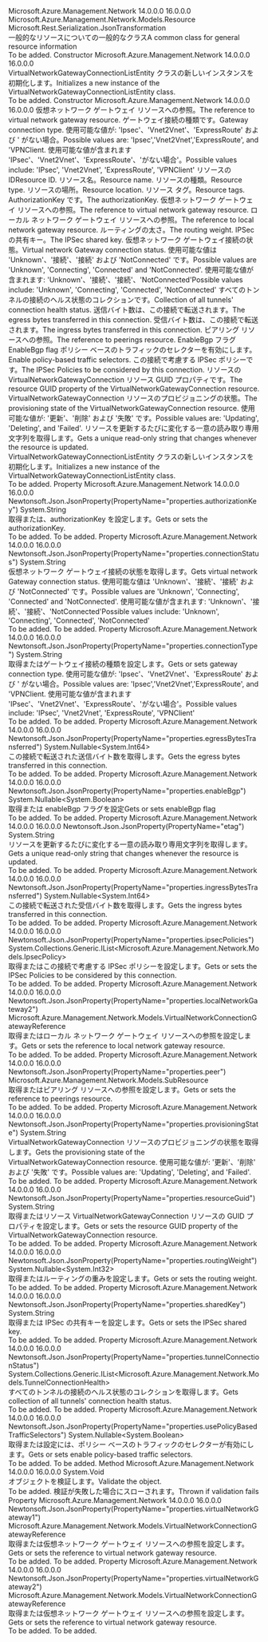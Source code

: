 <Type Name="VirtualNetworkGatewayConnectionListEntity" FullName="Microsoft.Azure.Management.Network.Models.VirtualNetworkGatewayConnectionListEntity">
  <TypeSignature Language="C#" Value="public class VirtualNetworkGatewayConnectionListEntity : Microsoft.Azure.Management.Network.Models.Resource" />
  <TypeSignature Language="ILAsm" Value=".class public auto ansi beforefieldinit VirtualNetworkGatewayConnectionListEntity extends Microsoft.Azure.Management.Network.Models.Resource" />
  <TypeSignature Language="DocId" Value="T:Microsoft.Azure.Management.Network.Models.VirtualNetworkGatewayConnectionListEntity" />
  <TypeSignature Language="VB.NET" Value="Public Class VirtualNetworkGatewayConnectionListEntity&#xA;Inherits Resource" />
  <TypeSignature Language="F#" Value="type VirtualNetworkGatewayConnectionListEntity = class&#xA;    inherit Resource" />
  <AssemblyInfo>
    <AssemblyName>Microsoft.Azure.Management.Network</AssemblyName>
    <AssemblyVersion>14.0.0.0</AssemblyVersion>
    <AssemblyVersion>16.0.0.0</AssemblyVersion>
  </AssemblyInfo>
  <Base>
    <BaseTypeName>Microsoft.Azure.Management.Network.Models.Resource</BaseTypeName>
  </Base>
  <Interfaces />
  <Attributes>
    <Attribute>
      <AttributeName>Microsoft.Rest.Serialization.JsonTransformation</AttributeName>
    </Attribute>
  </Attributes>
  <Docs>
    <summary>
            <span data-ttu-id="6b7ea-101">一般的なリソースについての一般的なクラス</span><span class="sxs-lookup"><span data-stu-id="6b7ea-101">A common class for general resource information</span></span>
            </summary>
    <remarks>To be added.</remarks>
  </Docs>
  <Members>
    <Member MemberName=".ctor">
      <MemberSignature Language="C#" Value="public VirtualNetworkGatewayConnectionListEntity ();" />
      <MemberSignature Language="ILAsm" Value=".method public hidebysig specialname rtspecialname instance void .ctor() cil managed" />
      <MemberSignature Language="DocId" Value="M:Microsoft.Azure.Management.Network.Models.VirtualNetworkGatewayConnectionListEntity.#ctor" />
      <MemberSignature Language="VB.NET" Value="Public Sub New ()" />
      <MemberType>Constructor</MemberType>
      <AssemblyInfo>
        <AssemblyName>Microsoft.Azure.Management.Network</AssemblyName>
        <AssemblyVersion>14.0.0.0</AssemblyVersion>
        <AssemblyVersion>16.0.0.0</AssemblyVersion>
      </AssemblyInfo>
      <Parameters />
      <Docs>
        <summary>
            <span data-ttu-id="6b7ea-102">VirtualNetworkGatewayConnectionListEntity クラスの新しいインスタンスを初期化します。</span><span class="sxs-lookup"><span data-stu-id="6b7ea-102">Initializes a new instance of the VirtualNetworkGatewayConnectionListEntity class.</span></span>
            </summary>
        <remarks>To be added.</remarks>
      </Docs>
    </Member>
    <Member MemberName=".ctor">
      <MemberSignature Language="C#" Value="public VirtualNetworkGatewayConnectionListEntity (Microsoft.Azure.Management.Network.Models.VirtualNetworkConnectionGatewayReference virtualNetworkGateway1, string connectionType, string id = null, string name = null, string type = null, string location = null, System.Collections.Generic.IDictionary&lt;string,string&gt; tags = null, string authorizationKey = null, Microsoft.Azure.Management.Network.Models.VirtualNetworkConnectionGatewayReference virtualNetworkGateway2 = null, Microsoft.Azure.Management.Network.Models.VirtualNetworkConnectionGatewayReference localNetworkGateway2 = null, Nullable&lt;int&gt; routingWeight = null, string sharedKey = null, string connectionStatus = null, System.Collections.Generic.IList&lt;Microsoft.Azure.Management.Network.Models.TunnelConnectionHealth&gt; tunnelConnectionStatus = null, Nullable&lt;long&gt; egressBytesTransferred = null, Nullable&lt;long&gt; ingressBytesTransferred = null, Microsoft.Azure.Management.Network.Models.SubResource peer = null, Nullable&lt;bool&gt; enableBgp = null, Nullable&lt;bool&gt; usePolicyBasedTrafficSelectors = null, System.Collections.Generic.IList&lt;Microsoft.Azure.Management.Network.Models.IpsecPolicy&gt; ipsecPolicies = null, string resourceGuid = null, string provisioningState = null, string etag = null);" />
      <MemberSignature Language="ILAsm" Value=".method public hidebysig specialname rtspecialname instance void .ctor(class Microsoft.Azure.Management.Network.Models.VirtualNetworkConnectionGatewayReference virtualNetworkGateway1, string connectionType, string id, string name, string type, string location, class System.Collections.Generic.IDictionary`2&lt;string, string&gt; tags, string authorizationKey, class Microsoft.Azure.Management.Network.Models.VirtualNetworkConnectionGatewayReference virtualNetworkGateway2, class Microsoft.Azure.Management.Network.Models.VirtualNetworkConnectionGatewayReference localNetworkGateway2, valuetype System.Nullable`1&lt;int32&gt; routingWeight, string sharedKey, string connectionStatus, class System.Collections.Generic.IList`1&lt;class Microsoft.Azure.Management.Network.Models.TunnelConnectionHealth&gt; tunnelConnectionStatus, valuetype System.Nullable`1&lt;int64&gt; egressBytesTransferred, valuetype System.Nullable`1&lt;int64&gt; ingressBytesTransferred, class Microsoft.Azure.Management.Network.Models.SubResource peer, valuetype System.Nullable`1&lt;bool&gt; enableBgp, valuetype System.Nullable`1&lt;bool&gt; usePolicyBasedTrafficSelectors, class System.Collections.Generic.IList`1&lt;class Microsoft.Azure.Management.Network.Models.IpsecPolicy&gt; ipsecPolicies, string resourceGuid, string provisioningState, string etag) cil managed" />
      <MemberSignature Language="DocId" Value="M:Microsoft.Azure.Management.Network.Models.VirtualNetworkGatewayConnectionListEntity.#ctor(Microsoft.Azure.Management.Network.Models.VirtualNetworkConnectionGatewayReference,System.String,System.String,System.String,System.String,System.String,System.Collections.Generic.IDictionary{System.String,System.String},System.String,Microsoft.Azure.Management.Network.Models.VirtualNetworkConnectionGatewayReference,Microsoft.Azure.Management.Network.Models.VirtualNetworkConnectionGatewayReference,System.Nullable{System.Int32},System.String,System.String,System.Collections.Generic.IList{Microsoft.Azure.Management.Network.Models.TunnelConnectionHealth},System.Nullable{System.Int64},System.Nullable{System.Int64},Microsoft.Azure.Management.Network.Models.SubResource,System.Nullable{System.Boolean},System.Nullable{System.Boolean},System.Collections.Generic.IList{Microsoft.Azure.Management.Network.Models.IpsecPolicy},System.String,System.String,System.String)" />
      <MemberSignature Language="VB.NET" Value="Public Sub New (virtualNetworkGateway1 As VirtualNetworkConnectionGatewayReference, connectionType As String, Optional id As String = null, Optional name As String = null, Optional type As String = null, Optional location As String = null, Optional tags As IDictionary(Of String, String) = null, Optional authorizationKey As String = null, Optional virtualNetworkGateway2 As VirtualNetworkConnectionGatewayReference = null, Optional localNetworkGateway2 As VirtualNetworkConnectionGatewayReference = null, Optional routingWeight As Nullable(Of Integer) = null, Optional sharedKey As String = null, Optional connectionStatus As String = null, Optional tunnelConnectionStatus As IList(Of TunnelConnectionHealth) = null, Optional egressBytesTransferred As Nullable(Of Long) = null, Optional ingressBytesTransferred As Nullable(Of Long) = null, Optional peer As SubResource = null, Optional enableBgp As Nullable(Of Boolean) = null, Optional usePolicyBasedTrafficSelectors As Nullable(Of Boolean) = null, Optional ipsecPolicies As IList(Of IpsecPolicy) = null, Optional resourceGuid As String = null, Optional provisioningState As String = null, Optional etag As String = null)" />
      <MemberSignature Language="F#" Value="new Microsoft.Azure.Management.Network.Models.VirtualNetworkGatewayConnectionListEntity : Microsoft.Azure.Management.Network.Models.VirtualNetworkConnectionGatewayReference * string * string * string * string * string * System.Collections.Generic.IDictionary&lt;string, string&gt; * string * Microsoft.Azure.Management.Network.Models.VirtualNetworkConnectionGatewayReference * Microsoft.Azure.Management.Network.Models.VirtualNetworkConnectionGatewayReference * Nullable&lt;int&gt; * string * string * System.Collections.Generic.IList&lt;Microsoft.Azure.Management.Network.Models.TunnelConnectionHealth&gt; * Nullable&lt;int64&gt; * Nullable&lt;int64&gt; * Microsoft.Azure.Management.Network.Models.SubResource * Nullable&lt;bool&gt; * Nullable&lt;bool&gt; * System.Collections.Generic.IList&lt;Microsoft.Azure.Management.Network.Models.IpsecPolicy&gt; * string * string * string -&gt; Microsoft.Azure.Management.Network.Models.VirtualNetworkGatewayConnectionListEntity" Usage="new Microsoft.Azure.Management.Network.Models.VirtualNetworkGatewayConnectionListEntity (virtualNetworkGateway1, connectionType, id, name, type, location, tags, authorizationKey, virtualNetworkGateway2, localNetworkGateway2, routingWeight, sharedKey, connectionStatus, tunnelConnectionStatus, egressBytesTransferred, ingressBytesTransferred, peer, enableBgp, usePolicyBasedTrafficSelectors, ipsecPolicies, resourceGuid, provisioningState, etag)" />
      <MemberType>Constructor</MemberType>
      <AssemblyInfo>
        <AssemblyName>Microsoft.Azure.Management.Network</AssemblyName>
        <AssemblyVersion>14.0.0.0</AssemblyVersion>
        <AssemblyVersion>16.0.0.0</AssemblyVersion>
      </AssemblyInfo>
      <Parameters>
        <Parameter Name="virtualNetworkGateway1" Type="Microsoft.Azure.Management.Network.Models.VirtualNetworkConnectionGatewayReference" />
        <Parameter Name="connectionType" Type="System.String" />
        <Parameter Name="id" Type="System.String" />
        <Parameter Name="name" Type="System.String" />
        <Parameter Name="type" Type="System.String" />
        <Parameter Name="location" Type="System.String" />
        <Parameter Name="tags" Type="System.Collections.Generic.IDictionary&lt;System.String,System.String&gt;" />
        <Parameter Name="authorizationKey" Type="System.String" />
        <Parameter Name="virtualNetworkGateway2" Type="Microsoft.Azure.Management.Network.Models.VirtualNetworkConnectionGatewayReference" />
        <Parameter Name="localNetworkGateway2" Type="Microsoft.Azure.Management.Network.Models.VirtualNetworkConnectionGatewayReference" />
        <Parameter Name="routingWeight" Type="System.Nullable&lt;System.Int32&gt;" />
        <Parameter Name="sharedKey" Type="System.String" />
        <Parameter Name="connectionStatus" Type="System.String" />
        <Parameter Name="tunnelConnectionStatus" Type="System.Collections.Generic.IList&lt;Microsoft.Azure.Management.Network.Models.TunnelConnectionHealth&gt;" />
        <Parameter Name="egressBytesTransferred" Type="System.Nullable&lt;System.Int64&gt;" />
        <Parameter Name="ingressBytesTransferred" Type="System.Nullable&lt;System.Int64&gt;" />
        <Parameter Name="peer" Type="Microsoft.Azure.Management.Network.Models.SubResource" />
        <Parameter Name="enableBgp" Type="System.Nullable&lt;System.Boolean&gt;" />
        <Parameter Name="usePolicyBasedTrafficSelectors" Type="System.Nullable&lt;System.Boolean&gt;" />
        <Parameter Name="ipsecPolicies" Type="System.Collections.Generic.IList&lt;Microsoft.Azure.Management.Network.Models.IpsecPolicy&gt;" />
        <Parameter Name="resourceGuid" Type="System.String" />
        <Parameter Name="provisioningState" Type="System.String" />
        <Parameter Name="etag" Type="System.String" />
      </Parameters>
      <Docs>
        <param name="virtualNetworkGateway1"><span data-ttu-id="6b7ea-103">仮想ネットワーク ゲートウェイ リソースへの参照。</span><span class="sxs-lookup"><span data-stu-id="6b7ea-103">The reference to virtual network gateway resource.</span></span></param>
        <param name="connectionType"><span data-ttu-id="6b7ea-104">ゲートウェイ接続の種類です。</span><span class="sxs-lookup"><span data-stu-id="6b7ea-104">Gateway connection type.</span></span> <span data-ttu-id="6b7ea-105">使用可能な値が: 'Ipsec'、'Vnet2Vnet'、'ExpressRoute' および ' がない場合。</span><span class="sxs-lookup"><span data-stu-id="6b7ea-105">Possible values are: 'Ipsec','Vnet2Vnet','ExpressRoute', and 'VPNClient.</span></span>
            <span data-ttu-id="6b7ea-106">使用可能な値が含まれます 'IPsec'、'Vnet2Vnet'、'ExpressRoute'、'がない場合'。</span><span class="sxs-lookup"><span data-stu-id="6b7ea-106">Possible values include: 'IPsec', 'Vnet2Vnet', 'ExpressRoute', 'VPNClient'</span></span></param>
        <param name="id"><span data-ttu-id="6b7ea-107">リソースの ID</span><span class="sxs-lookup"><span data-stu-id="6b7ea-107">Resource ID.</span></span></param>
        <param name="name"><span data-ttu-id="6b7ea-108">リソース名。</span><span class="sxs-lookup"><span data-stu-id="6b7ea-108">Resource name.</span></span></param>
        <param name="type"><span data-ttu-id="6b7ea-109">リソースの種類。</span><span class="sxs-lookup"><span data-stu-id="6b7ea-109">Resource type.</span></span></param>
        <param name="location"><span data-ttu-id="6b7ea-110">リソースの場所。</span><span class="sxs-lookup"><span data-stu-id="6b7ea-110">Resource location.</span></span></param>
        <param name="tags"><span data-ttu-id="6b7ea-111">リソース タグ。</span><span class="sxs-lookup"><span data-stu-id="6b7ea-111">Resource tags.</span></span></param>
        <param name="authorizationKey"><span data-ttu-id="6b7ea-112">AuthorizationKey です。</span><span class="sxs-lookup"><span data-stu-id="6b7ea-112">The authorizationKey.</span></span></param>
        <param name="virtualNetworkGateway2"><span data-ttu-id="6b7ea-113">仮想ネットワーク ゲートウェイ リソースへの参照。</span><span class="sxs-lookup"><span data-stu-id="6b7ea-113">The reference to virtual network gateway resource.</span></span></param>
        <param name="localNetworkGateway2"><span data-ttu-id="6b7ea-114">ローカル ネットワーク ゲートウェイ リソースへの参照。</span><span class="sxs-lookup"><span data-stu-id="6b7ea-114">The reference to local network gateway resource.</span></span></param>
        <param name="routingWeight"><span data-ttu-id="6b7ea-115">ルーティングの太さ。</span><span class="sxs-lookup"><span data-stu-id="6b7ea-115">The routing weight.</span></span></param>
        <param name="sharedKey"><span data-ttu-id="6b7ea-116">IPSec の共有キー。</span><span class="sxs-lookup"><span data-stu-id="6b7ea-116">The IPSec shared key.</span></span></param>
        <param name="connectionStatus"><span data-ttu-id="6b7ea-117">仮想ネットワーク ゲートウェイ接続の状態。</span><span class="sxs-lookup"><span data-stu-id="6b7ea-117">Virtual network Gateway connection status.</span></span> <span data-ttu-id="6b7ea-118">使用可能な値は 'Unknown'、'接続'、'接続' および 'NotConnected' です。</span><span class="sxs-lookup"><span data-stu-id="6b7ea-118">Possible values are 'Unknown', 'Connecting', 'Connected' and 'NotConnected'.</span></span> <span data-ttu-id="6b7ea-119">使用可能な値が含まれます: 'Unknown'、'接続'、'接続'、'NotConnected'</span><span class="sxs-lookup"><span data-stu-id="6b7ea-119">Possible values include: 'Unknown', 'Connecting', 'Connected', 'NotConnected'</span></span></param>
        <param name="tunnelConnectionStatus"><span data-ttu-id="6b7ea-120">すべてのトンネルの接続のヘルス状態のコレクションです。</span><span class="sxs-lookup"><span data-stu-id="6b7ea-120">Collection of all tunnels' connection health status.</span></span></param>
        <param name="egressBytesTransferred"><span data-ttu-id="6b7ea-121">送信バイト数は、この接続で転送されます。</span><span class="sxs-lookup"><span data-stu-id="6b7ea-121">The egress bytes transferred in this connection.</span></span></param>
        <param name="ingressBytesTransferred"><span data-ttu-id="6b7ea-122">受信バイト数は、この接続で転送されます。</span><span class="sxs-lookup"><span data-stu-id="6b7ea-122">The ingress bytes transferred in this connection.</span></span></param>
        <param name="peer"><span data-ttu-id="6b7ea-123">ピアリング リソースへの参照。</span><span class="sxs-lookup"><span data-stu-id="6b7ea-123">The reference to peerings resource.</span></span></param>
        <param name="enableBgp"><span data-ttu-id="6b7ea-124">EnableBgp フラグ</span><span class="sxs-lookup"><span data-stu-id="6b7ea-124">EnableBgp flag</span></span></param>
        <param name="usePolicyBasedTrafficSelectors"><span data-ttu-id="6b7ea-125">ポリシー ベースのトラフィックのセレクターを有効にします。</span><span class="sxs-lookup"><span data-stu-id="6b7ea-125">Enable policy-based traffic selectors.</span></span></param>
        <param name="ipsecPolicies"><span data-ttu-id="6b7ea-126">この接続で考慮する IPSec ポリシーです。</span><span class="sxs-lookup"><span data-stu-id="6b7ea-126">The IPSec Policies to be considered by this connection.</span></span></param>
        <param name="resourceGuid"><span data-ttu-id="6b7ea-127">リソースの VirtualNetworkGatewayConnection リソース GUID プロパティです。</span><span class="sxs-lookup"><span data-stu-id="6b7ea-127">The resource GUID property of the VirtualNetworkGatewayConnection resource.</span></span></param>
        <param name="provisioningState"><span data-ttu-id="6b7ea-128">VirtualNetworkGatewayConnection リソースのプロビジョニングの状態。</span><span class="sxs-lookup"><span data-stu-id="6b7ea-128">The provisioning state of the VirtualNetworkGatewayConnection resource.</span></span> <span data-ttu-id="6b7ea-129">使用可能な値が: '更新'、'削除' および '失敗' です。</span><span class="sxs-lookup"><span data-stu-id="6b7ea-129">Possible values are: 'Updating', 'Deleting', and 'Failed'.</span></span></param>
        <param name="etag"><span data-ttu-id="6b7ea-130">リソースを更新するたびに変化する一意の読み取り専用文字列を取得します。</span><span class="sxs-lookup"><span data-stu-id="6b7ea-130">Gets a unique read-only string that changes whenever the resource is updated.</span></span></param>
        <summary>
            <span data-ttu-id="6b7ea-131">VirtualNetworkGatewayConnectionListEntity クラスの新しいインスタンスを初期化します。</span><span class="sxs-lookup"><span data-stu-id="6b7ea-131">Initializes a new instance of the VirtualNetworkGatewayConnectionListEntity class.</span></span>
            </summary>
        <remarks>To be added.</remarks>
      </Docs>
    </Member>
    <Member MemberName="AuthorizationKey">
      <MemberSignature Language="C#" Value="public string AuthorizationKey { get; set; }" />
      <MemberSignature Language="ILAsm" Value=".property instance string AuthorizationKey" />
      <MemberSignature Language="DocId" Value="P:Microsoft.Azure.Management.Network.Models.VirtualNetworkGatewayConnectionListEntity.AuthorizationKey" />
      <MemberSignature Language="VB.NET" Value="Public Property AuthorizationKey As String" />
      <MemberSignature Language="F#" Value="member this.AuthorizationKey : string with get, set" Usage="Microsoft.Azure.Management.Network.Models.VirtualNetworkGatewayConnectionListEntity.AuthorizationKey" />
      <MemberType>Property</MemberType>
      <AssemblyInfo>
        <AssemblyName>Microsoft.Azure.Management.Network</AssemblyName>
        <AssemblyVersion>14.0.0.0</AssemblyVersion>
        <AssemblyVersion>16.0.0.0</AssemblyVersion>
      </AssemblyInfo>
      <Attributes>
        <Attribute>
          <AttributeName>Newtonsoft.Json.JsonProperty(PropertyName="properties.authorizationKey")</AttributeName>
        </Attribute>
      </Attributes>
      <ReturnValue>
        <ReturnType>System.String</ReturnType>
      </ReturnValue>
      <Docs>
        <summary>
            <span data-ttu-id="6b7ea-132">取得または、authorizationKey を設定します。</span><span class="sxs-lookup"><span data-stu-id="6b7ea-132">Gets or sets the authorizationKey.</span></span>
            </summary>
        <value>To be added.</value>
        <remarks>To be added.</remarks>
      </Docs>
    </Member>
    <Member MemberName="ConnectionStatus">
      <MemberSignature Language="C#" Value="public string ConnectionStatus { get; }" />
      <MemberSignature Language="ILAsm" Value=".property instance string ConnectionStatus" />
      <MemberSignature Language="DocId" Value="P:Microsoft.Azure.Management.Network.Models.VirtualNetworkGatewayConnectionListEntity.ConnectionStatus" />
      <MemberSignature Language="VB.NET" Value="Public ReadOnly Property ConnectionStatus As String" />
      <MemberSignature Language="F#" Value="member this.ConnectionStatus : string" Usage="Microsoft.Azure.Management.Network.Models.VirtualNetworkGatewayConnectionListEntity.ConnectionStatus" />
      <MemberType>Property</MemberType>
      <AssemblyInfo>
        <AssemblyName>Microsoft.Azure.Management.Network</AssemblyName>
        <AssemblyVersion>14.0.0.0</AssemblyVersion>
        <AssemblyVersion>16.0.0.0</AssemblyVersion>
      </AssemblyInfo>
      <Attributes>
        <Attribute>
          <AttributeName>Newtonsoft.Json.JsonProperty(PropertyName="properties.connectionStatus")</AttributeName>
        </Attribute>
      </Attributes>
      <ReturnValue>
        <ReturnType>System.String</ReturnType>
      </ReturnValue>
      <Docs>
        <summary>
            <span data-ttu-id="6b7ea-133">仮想ネットワーク ゲートウェイ接続の状態を取得します。</span><span class="sxs-lookup"><span data-stu-id="6b7ea-133">Gets virtual network Gateway connection status.</span></span> <span data-ttu-id="6b7ea-134">使用可能な値は 'Unknown'、'接続'、'接続' および 'NotConnected' です。</span><span class="sxs-lookup"><span data-stu-id="6b7ea-134">Possible values are 'Unknown', 'Connecting', 'Connected' and 'NotConnected'.</span></span> <span data-ttu-id="6b7ea-135">使用可能な値が含まれます: 'Unknown'、'接続'、'接続'、'NotConnected'</span><span class="sxs-lookup"><span data-stu-id="6b7ea-135">Possible values include: 'Unknown', 'Connecting', 'Connected', 'NotConnected'</span></span>
            </summary>
        <value>To be added.</value>
        <remarks>To be added.</remarks>
      </Docs>
    </Member>
    <Member MemberName="ConnectionType">
      <MemberSignature Language="C#" Value="public string ConnectionType { get; set; }" />
      <MemberSignature Language="ILAsm" Value=".property instance string ConnectionType" />
      <MemberSignature Language="DocId" Value="P:Microsoft.Azure.Management.Network.Models.VirtualNetworkGatewayConnectionListEntity.ConnectionType" />
      <MemberSignature Language="VB.NET" Value="Public Property ConnectionType As String" />
      <MemberSignature Language="F#" Value="member this.ConnectionType : string with get, set" Usage="Microsoft.Azure.Management.Network.Models.VirtualNetworkGatewayConnectionListEntity.ConnectionType" />
      <MemberType>Property</MemberType>
      <AssemblyInfo>
        <AssemblyName>Microsoft.Azure.Management.Network</AssemblyName>
        <AssemblyVersion>14.0.0.0</AssemblyVersion>
        <AssemblyVersion>16.0.0.0</AssemblyVersion>
      </AssemblyInfo>
      <Attributes>
        <Attribute>
          <AttributeName>Newtonsoft.Json.JsonProperty(PropertyName="properties.connectionType")</AttributeName>
        </Attribute>
      </Attributes>
      <ReturnValue>
        <ReturnType>System.String</ReturnType>
      </ReturnValue>
      <Docs>
        <summary>
            <span data-ttu-id="6b7ea-136">取得またはゲートウェイ接続の種類を設定します。</span><span class="sxs-lookup"><span data-stu-id="6b7ea-136">Gets or sets gateway connection type.</span></span> <span data-ttu-id="6b7ea-137">使用可能な値が: 'Ipsec'、'Vnet2Vnet'、'ExpressRoute' および ' がない場合。</span><span class="sxs-lookup"><span data-stu-id="6b7ea-137">Possible values are: 'Ipsec','Vnet2Vnet','ExpressRoute', and 'VPNClient.</span></span> <span data-ttu-id="6b7ea-138">使用可能な値が含まれます 'IPsec'、'Vnet2Vnet'、'ExpressRoute'、'がない場合'。</span><span class="sxs-lookup"><span data-stu-id="6b7ea-138">Possible values include: 'IPsec', 'Vnet2Vnet', 'ExpressRoute', 'VPNClient'</span></span>
            </summary>
        <value>To be added.</value>
        <remarks>To be added.</remarks>
      </Docs>
    </Member>
    <Member MemberName="EgressBytesTransferred">
      <MemberSignature Language="C#" Value="public Nullable&lt;long&gt; EgressBytesTransferred { get; }" />
      <MemberSignature Language="ILAsm" Value=".property instance valuetype System.Nullable`1&lt;int64&gt; EgressBytesTransferred" />
      <MemberSignature Language="DocId" Value="P:Microsoft.Azure.Management.Network.Models.VirtualNetworkGatewayConnectionListEntity.EgressBytesTransferred" />
      <MemberSignature Language="VB.NET" Value="Public ReadOnly Property EgressBytesTransferred As Nullable(Of Long)" />
      <MemberSignature Language="F#" Value="member this.EgressBytesTransferred : Nullable&lt;int64&gt;" Usage="Microsoft.Azure.Management.Network.Models.VirtualNetworkGatewayConnectionListEntity.EgressBytesTransferred" />
      <MemberType>Property</MemberType>
      <AssemblyInfo>
        <AssemblyName>Microsoft.Azure.Management.Network</AssemblyName>
        <AssemblyVersion>14.0.0.0</AssemblyVersion>
        <AssemblyVersion>16.0.0.0</AssemblyVersion>
      </AssemblyInfo>
      <Attributes>
        <Attribute>
          <AttributeName>Newtonsoft.Json.JsonProperty(PropertyName="properties.egressBytesTransferred")</AttributeName>
        </Attribute>
      </Attributes>
      <ReturnValue>
        <ReturnType>System.Nullable&lt;System.Int64&gt;</ReturnType>
      </ReturnValue>
      <Docs>
        <summary>
            <span data-ttu-id="6b7ea-139">この接続で転送された送信バイト数を取得します。</span><span class="sxs-lookup"><span data-stu-id="6b7ea-139">Gets the egress bytes transferred in this connection.</span></span>
            </summary>
        <value>To be added.</value>
        <remarks>To be added.</remarks>
      </Docs>
    </Member>
    <Member MemberName="EnableBgp">
      <MemberSignature Language="C#" Value="public Nullable&lt;bool&gt; EnableBgp { get; set; }" />
      <MemberSignature Language="ILAsm" Value=".property instance valuetype System.Nullable`1&lt;bool&gt; EnableBgp" />
      <MemberSignature Language="DocId" Value="P:Microsoft.Azure.Management.Network.Models.VirtualNetworkGatewayConnectionListEntity.EnableBgp" />
      <MemberSignature Language="VB.NET" Value="Public Property EnableBgp As Nullable(Of Boolean)" />
      <MemberSignature Language="F#" Value="member this.EnableBgp : Nullable&lt;bool&gt; with get, set" Usage="Microsoft.Azure.Management.Network.Models.VirtualNetworkGatewayConnectionListEntity.EnableBgp" />
      <MemberType>Property</MemberType>
      <AssemblyInfo>
        <AssemblyName>Microsoft.Azure.Management.Network</AssemblyName>
        <AssemblyVersion>14.0.0.0</AssemblyVersion>
        <AssemblyVersion>16.0.0.0</AssemblyVersion>
      </AssemblyInfo>
      <Attributes>
        <Attribute>
          <AttributeName>Newtonsoft.Json.JsonProperty(PropertyName="properties.enableBgp")</AttributeName>
        </Attribute>
      </Attributes>
      <ReturnValue>
        <ReturnType>System.Nullable&lt;System.Boolean&gt;</ReturnType>
      </ReturnValue>
      <Docs>
        <summary>
            <span data-ttu-id="6b7ea-140">取得または enableBgp フラグを設定</span><span class="sxs-lookup"><span data-stu-id="6b7ea-140">Gets or sets enableBgp flag</span></span>
            </summary>
        <value>To be added.</value>
        <remarks>To be added.</remarks>
      </Docs>
    </Member>
    <Member MemberName="Etag">
      <MemberSignature Language="C#" Value="public string Etag { get; set; }" />
      <MemberSignature Language="ILAsm" Value=".property instance string Etag" />
      <MemberSignature Language="DocId" Value="P:Microsoft.Azure.Management.Network.Models.VirtualNetworkGatewayConnectionListEntity.Etag" />
      <MemberSignature Language="VB.NET" Value="Public Property Etag As String" />
      <MemberSignature Language="F#" Value="member this.Etag : string with get, set" Usage="Microsoft.Azure.Management.Network.Models.VirtualNetworkGatewayConnectionListEntity.Etag" />
      <MemberType>Property</MemberType>
      <AssemblyInfo>
        <AssemblyName>Microsoft.Azure.Management.Network</AssemblyName>
        <AssemblyVersion>14.0.0.0</AssemblyVersion>
        <AssemblyVersion>16.0.0.0</AssemblyVersion>
      </AssemblyInfo>
      <Attributes>
        <Attribute>
          <AttributeName>Newtonsoft.Json.JsonProperty(PropertyName="etag")</AttributeName>
        </Attribute>
      </Attributes>
      <ReturnValue>
        <ReturnType>System.String</ReturnType>
      </ReturnValue>
      <Docs>
        <summary>
            <span data-ttu-id="6b7ea-141">リソースを更新するたびに変化する一意の読み取り専用文字列を取得します。</span><span class="sxs-lookup"><span data-stu-id="6b7ea-141">Gets a unique read-only string that changes whenever the resource is updated.</span></span>
            </summary>
        <value>To be added.</value>
        <remarks>To be added.</remarks>
      </Docs>
    </Member>
    <Member MemberName="IngressBytesTransferred">
      <MemberSignature Language="C#" Value="public Nullable&lt;long&gt; IngressBytesTransferred { get; }" />
      <MemberSignature Language="ILAsm" Value=".property instance valuetype System.Nullable`1&lt;int64&gt; IngressBytesTransferred" />
      <MemberSignature Language="DocId" Value="P:Microsoft.Azure.Management.Network.Models.VirtualNetworkGatewayConnectionListEntity.IngressBytesTransferred" />
      <MemberSignature Language="VB.NET" Value="Public ReadOnly Property IngressBytesTransferred As Nullable(Of Long)" />
      <MemberSignature Language="F#" Value="member this.IngressBytesTransferred : Nullable&lt;int64&gt;" Usage="Microsoft.Azure.Management.Network.Models.VirtualNetworkGatewayConnectionListEntity.IngressBytesTransferred" />
      <MemberType>Property</MemberType>
      <AssemblyInfo>
        <AssemblyName>Microsoft.Azure.Management.Network</AssemblyName>
        <AssemblyVersion>14.0.0.0</AssemblyVersion>
        <AssemblyVersion>16.0.0.0</AssemblyVersion>
      </AssemblyInfo>
      <Attributes>
        <Attribute>
          <AttributeName>Newtonsoft.Json.JsonProperty(PropertyName="properties.ingressBytesTransferred")</AttributeName>
        </Attribute>
      </Attributes>
      <ReturnValue>
        <ReturnType>System.Nullable&lt;System.Int64&gt;</ReturnType>
      </ReturnValue>
      <Docs>
        <summary>
            <span data-ttu-id="6b7ea-142">この接続で転送された受信バイト数を取得します。</span><span class="sxs-lookup"><span data-stu-id="6b7ea-142">Gets the ingress bytes transferred in this connection.</span></span>
            </summary>
        <value>To be added.</value>
        <remarks>To be added.</remarks>
      </Docs>
    </Member>
    <Member MemberName="IpsecPolicies">
      <MemberSignature Language="C#" Value="public System.Collections.Generic.IList&lt;Microsoft.Azure.Management.Network.Models.IpsecPolicy&gt; IpsecPolicies { get; set; }" />
      <MemberSignature Language="ILAsm" Value=".property instance class System.Collections.Generic.IList`1&lt;class Microsoft.Azure.Management.Network.Models.IpsecPolicy&gt; IpsecPolicies" />
      <MemberSignature Language="DocId" Value="P:Microsoft.Azure.Management.Network.Models.VirtualNetworkGatewayConnectionListEntity.IpsecPolicies" />
      <MemberSignature Language="VB.NET" Value="Public Property IpsecPolicies As IList(Of IpsecPolicy)" />
      <MemberSignature Language="F#" Value="member this.IpsecPolicies : System.Collections.Generic.IList&lt;Microsoft.Azure.Management.Network.Models.IpsecPolicy&gt; with get, set" Usage="Microsoft.Azure.Management.Network.Models.VirtualNetworkGatewayConnectionListEntity.IpsecPolicies" />
      <MemberType>Property</MemberType>
      <AssemblyInfo>
        <AssemblyName>Microsoft.Azure.Management.Network</AssemblyName>
        <AssemblyVersion>14.0.0.0</AssemblyVersion>
        <AssemblyVersion>16.0.0.0</AssemblyVersion>
      </AssemblyInfo>
      <Attributes>
        <Attribute>
          <AttributeName>Newtonsoft.Json.JsonProperty(PropertyName="properties.ipsecPolicies")</AttributeName>
        </Attribute>
      </Attributes>
      <ReturnValue>
        <ReturnType>System.Collections.Generic.IList&lt;Microsoft.Azure.Management.Network.Models.IpsecPolicy&gt;</ReturnType>
      </ReturnValue>
      <Docs>
        <summary>
            <span data-ttu-id="6b7ea-143">取得またはこの接続で考慮する IPSec ポリシーを設定します。</span><span class="sxs-lookup"><span data-stu-id="6b7ea-143">Gets or sets the IPSec Policies to be considered by this connection.</span></span>
            </summary>
        <value>To be added.</value>
        <remarks>To be added.</remarks>
      </Docs>
    </Member>
    <Member MemberName="LocalNetworkGateway2">
      <MemberSignature Language="C#" Value="public Microsoft.Azure.Management.Network.Models.VirtualNetworkConnectionGatewayReference LocalNetworkGateway2 { get; set; }" />
      <MemberSignature Language="ILAsm" Value=".property instance class Microsoft.Azure.Management.Network.Models.VirtualNetworkConnectionGatewayReference LocalNetworkGateway2" />
      <MemberSignature Language="DocId" Value="P:Microsoft.Azure.Management.Network.Models.VirtualNetworkGatewayConnectionListEntity.LocalNetworkGateway2" />
      <MemberSignature Language="VB.NET" Value="Public Property LocalNetworkGateway2 As VirtualNetworkConnectionGatewayReference" />
      <MemberSignature Language="F#" Value="member this.LocalNetworkGateway2 : Microsoft.Azure.Management.Network.Models.VirtualNetworkConnectionGatewayReference with get, set" Usage="Microsoft.Azure.Management.Network.Models.VirtualNetworkGatewayConnectionListEntity.LocalNetworkGateway2" />
      <MemberType>Property</MemberType>
      <AssemblyInfo>
        <AssemblyName>Microsoft.Azure.Management.Network</AssemblyName>
        <AssemblyVersion>14.0.0.0</AssemblyVersion>
        <AssemblyVersion>16.0.0.0</AssemblyVersion>
      </AssemblyInfo>
      <Attributes>
        <Attribute>
          <AttributeName>Newtonsoft.Json.JsonProperty(PropertyName="properties.localNetworkGateway2")</AttributeName>
        </Attribute>
      </Attributes>
      <ReturnValue>
        <ReturnType>Microsoft.Azure.Management.Network.Models.VirtualNetworkConnectionGatewayReference</ReturnType>
      </ReturnValue>
      <Docs>
        <summary>
            <span data-ttu-id="6b7ea-144">取得またはローカル ネットワーク ゲートウェイ リソースへの参照を設定します。</span><span class="sxs-lookup"><span data-stu-id="6b7ea-144">Gets or sets the reference to local network gateway resource.</span></span>
            </summary>
        <value>To be added.</value>
        <remarks>To be added.</remarks>
      </Docs>
    </Member>
    <Member MemberName="Peer">
      <MemberSignature Language="C#" Value="public Microsoft.Azure.Management.Network.Models.SubResource Peer { get; set; }" />
      <MemberSignature Language="ILAsm" Value=".property instance class Microsoft.Azure.Management.Network.Models.SubResource Peer" />
      <MemberSignature Language="DocId" Value="P:Microsoft.Azure.Management.Network.Models.VirtualNetworkGatewayConnectionListEntity.Peer" />
      <MemberSignature Language="VB.NET" Value="Public Property Peer As SubResource" />
      <MemberSignature Language="F#" Value="member this.Peer : Microsoft.Azure.Management.Network.Models.SubResource with get, set" Usage="Microsoft.Azure.Management.Network.Models.VirtualNetworkGatewayConnectionListEntity.Peer" />
      <MemberType>Property</MemberType>
      <AssemblyInfo>
        <AssemblyName>Microsoft.Azure.Management.Network</AssemblyName>
        <AssemblyVersion>14.0.0.0</AssemblyVersion>
        <AssemblyVersion>16.0.0.0</AssemblyVersion>
      </AssemblyInfo>
      <Attributes>
        <Attribute>
          <AttributeName>Newtonsoft.Json.JsonProperty(PropertyName="properties.peer")</AttributeName>
        </Attribute>
      </Attributes>
      <ReturnValue>
        <ReturnType>Microsoft.Azure.Management.Network.Models.SubResource</ReturnType>
      </ReturnValue>
      <Docs>
        <summary>
            <span data-ttu-id="6b7ea-145">取得またはピアリング リソースへの参照を設定します。</span><span class="sxs-lookup"><span data-stu-id="6b7ea-145">Gets or sets the reference to peerings resource.</span></span>
            </summary>
        <value>To be added.</value>
        <remarks>To be added.</remarks>
      </Docs>
    </Member>
    <Member MemberName="ProvisioningState">
      <MemberSignature Language="C#" Value="public string ProvisioningState { get; }" />
      <MemberSignature Language="ILAsm" Value=".property instance string ProvisioningState" />
      <MemberSignature Language="DocId" Value="P:Microsoft.Azure.Management.Network.Models.VirtualNetworkGatewayConnectionListEntity.ProvisioningState" />
      <MemberSignature Language="VB.NET" Value="Public ReadOnly Property ProvisioningState As String" />
      <MemberSignature Language="F#" Value="member this.ProvisioningState : string" Usage="Microsoft.Azure.Management.Network.Models.VirtualNetworkGatewayConnectionListEntity.ProvisioningState" />
      <MemberType>Property</MemberType>
      <AssemblyInfo>
        <AssemblyName>Microsoft.Azure.Management.Network</AssemblyName>
        <AssemblyVersion>14.0.0.0</AssemblyVersion>
        <AssemblyVersion>16.0.0.0</AssemblyVersion>
      </AssemblyInfo>
      <Attributes>
        <Attribute>
          <AttributeName>Newtonsoft.Json.JsonProperty(PropertyName="properties.provisioningState")</AttributeName>
        </Attribute>
      </Attributes>
      <ReturnValue>
        <ReturnType>System.String</ReturnType>
      </ReturnValue>
      <Docs>
        <summary>
            <span data-ttu-id="6b7ea-146">VirtualNetworkGatewayConnection リソースのプロビジョニングの状態を取得します。</span><span class="sxs-lookup"><span data-stu-id="6b7ea-146">Gets the provisioning state of the VirtualNetworkGatewayConnection resource.</span></span> <span data-ttu-id="6b7ea-147">使用可能な値が: '更新'、'削除' および '失敗' です。</span><span class="sxs-lookup"><span data-stu-id="6b7ea-147">Possible values are: 'Updating', 'Deleting', and 'Failed'.</span></span>
            </summary>
        <value>To be added.</value>
        <remarks>To be added.</remarks>
      </Docs>
    </Member>
    <Member MemberName="ResourceGuid">
      <MemberSignature Language="C#" Value="public string ResourceGuid { get; set; }" />
      <MemberSignature Language="ILAsm" Value=".property instance string ResourceGuid" />
      <MemberSignature Language="DocId" Value="P:Microsoft.Azure.Management.Network.Models.VirtualNetworkGatewayConnectionListEntity.ResourceGuid" />
      <MemberSignature Language="VB.NET" Value="Public Property ResourceGuid As String" />
      <MemberSignature Language="F#" Value="member this.ResourceGuid : string with get, set" Usage="Microsoft.Azure.Management.Network.Models.VirtualNetworkGatewayConnectionListEntity.ResourceGuid" />
      <MemberType>Property</MemberType>
      <AssemblyInfo>
        <AssemblyName>Microsoft.Azure.Management.Network</AssemblyName>
        <AssemblyVersion>14.0.0.0</AssemblyVersion>
        <AssemblyVersion>16.0.0.0</AssemblyVersion>
      </AssemblyInfo>
      <Attributes>
        <Attribute>
          <AttributeName>Newtonsoft.Json.JsonProperty(PropertyName="properties.resourceGuid")</AttributeName>
        </Attribute>
      </Attributes>
      <ReturnValue>
        <ReturnType>System.String</ReturnType>
      </ReturnValue>
      <Docs>
        <summary>
            <span data-ttu-id="6b7ea-148">取得またはリソース VirtualNetworkGatewayConnection リソースの GUID プロパティを設定します。</span><span class="sxs-lookup"><span data-stu-id="6b7ea-148">Gets or sets the resource GUID property of the VirtualNetworkGatewayConnection resource.</span></span>
            </summary>
        <value>To be added.</value>
        <remarks>To be added.</remarks>
      </Docs>
    </Member>
    <Member MemberName="RoutingWeight">
      <MemberSignature Language="C#" Value="public Nullable&lt;int&gt; RoutingWeight { get; set; }" />
      <MemberSignature Language="ILAsm" Value=".property instance valuetype System.Nullable`1&lt;int32&gt; RoutingWeight" />
      <MemberSignature Language="DocId" Value="P:Microsoft.Azure.Management.Network.Models.VirtualNetworkGatewayConnectionListEntity.RoutingWeight" />
      <MemberSignature Language="VB.NET" Value="Public Property RoutingWeight As Nullable(Of Integer)" />
      <MemberSignature Language="F#" Value="member this.RoutingWeight : Nullable&lt;int&gt; with get, set" Usage="Microsoft.Azure.Management.Network.Models.VirtualNetworkGatewayConnectionListEntity.RoutingWeight" />
      <MemberType>Property</MemberType>
      <AssemblyInfo>
        <AssemblyName>Microsoft.Azure.Management.Network</AssemblyName>
        <AssemblyVersion>14.0.0.0</AssemblyVersion>
        <AssemblyVersion>16.0.0.0</AssemblyVersion>
      </AssemblyInfo>
      <Attributes>
        <Attribute>
          <AttributeName>Newtonsoft.Json.JsonProperty(PropertyName="properties.routingWeight")</AttributeName>
        </Attribute>
      </Attributes>
      <ReturnValue>
        <ReturnType>System.Nullable&lt;System.Int32&gt;</ReturnType>
      </ReturnValue>
      <Docs>
        <summary>
            <span data-ttu-id="6b7ea-149">取得またはルーティングの重みを設定します。</span><span class="sxs-lookup"><span data-stu-id="6b7ea-149">Gets or sets the routing weight.</span></span>
            </summary>
        <value>To be added.</value>
        <remarks>To be added.</remarks>
      </Docs>
    </Member>
    <Member MemberName="SharedKey">
      <MemberSignature Language="C#" Value="public string SharedKey { get; set; }" />
      <MemberSignature Language="ILAsm" Value=".property instance string SharedKey" />
      <MemberSignature Language="DocId" Value="P:Microsoft.Azure.Management.Network.Models.VirtualNetworkGatewayConnectionListEntity.SharedKey" />
      <MemberSignature Language="VB.NET" Value="Public Property SharedKey As String" />
      <MemberSignature Language="F#" Value="member this.SharedKey : string with get, set" Usage="Microsoft.Azure.Management.Network.Models.VirtualNetworkGatewayConnectionListEntity.SharedKey" />
      <MemberType>Property</MemberType>
      <AssemblyInfo>
        <AssemblyName>Microsoft.Azure.Management.Network</AssemblyName>
        <AssemblyVersion>14.0.0.0</AssemblyVersion>
        <AssemblyVersion>16.0.0.0</AssemblyVersion>
      </AssemblyInfo>
      <Attributes>
        <Attribute>
          <AttributeName>Newtonsoft.Json.JsonProperty(PropertyName="properties.sharedKey")</AttributeName>
        </Attribute>
      </Attributes>
      <ReturnValue>
        <ReturnType>System.String</ReturnType>
      </ReturnValue>
      <Docs>
        <summary>
            <span data-ttu-id="6b7ea-150">取得または IPSec の共有キーを設定します。</span><span class="sxs-lookup"><span data-stu-id="6b7ea-150">Gets or sets the IPSec shared key.</span></span>
            </summary>
        <value>To be added.</value>
        <remarks>To be added.</remarks>
      </Docs>
    </Member>
    <Member MemberName="TunnelConnectionStatus">
      <MemberSignature Language="C#" Value="public System.Collections.Generic.IList&lt;Microsoft.Azure.Management.Network.Models.TunnelConnectionHealth&gt; TunnelConnectionStatus { get; }" />
      <MemberSignature Language="ILAsm" Value=".property instance class System.Collections.Generic.IList`1&lt;class Microsoft.Azure.Management.Network.Models.TunnelConnectionHealth&gt; TunnelConnectionStatus" />
      <MemberSignature Language="DocId" Value="P:Microsoft.Azure.Management.Network.Models.VirtualNetworkGatewayConnectionListEntity.TunnelConnectionStatus" />
      <MemberSignature Language="VB.NET" Value="Public ReadOnly Property TunnelConnectionStatus As IList(Of TunnelConnectionHealth)" />
      <MemberSignature Language="F#" Value="member this.TunnelConnectionStatus : System.Collections.Generic.IList&lt;Microsoft.Azure.Management.Network.Models.TunnelConnectionHealth&gt;" Usage="Microsoft.Azure.Management.Network.Models.VirtualNetworkGatewayConnectionListEntity.TunnelConnectionStatus" />
      <MemberType>Property</MemberType>
      <AssemblyInfo>
        <AssemblyName>Microsoft.Azure.Management.Network</AssemblyName>
        <AssemblyVersion>14.0.0.0</AssemblyVersion>
        <AssemblyVersion>16.0.0.0</AssemblyVersion>
      </AssemblyInfo>
      <Attributes>
        <Attribute>
          <AttributeName>Newtonsoft.Json.JsonProperty(PropertyName="properties.tunnelConnectionStatus")</AttributeName>
        </Attribute>
      </Attributes>
      <ReturnValue>
        <ReturnType>System.Collections.Generic.IList&lt;Microsoft.Azure.Management.Network.Models.TunnelConnectionHealth&gt;</ReturnType>
      </ReturnValue>
      <Docs>
        <summary>
            <span data-ttu-id="6b7ea-151">すべてのトンネルの接続のヘルス状態のコレクションを取得します。</span><span class="sxs-lookup"><span data-stu-id="6b7ea-151">Gets collection of all tunnels' connection health status.</span></span>
            </summary>
        <value>To be added.</value>
        <remarks>To be added.</remarks>
      </Docs>
    </Member>
    <Member MemberName="UsePolicyBasedTrafficSelectors">
      <MemberSignature Language="C#" Value="public Nullable&lt;bool&gt; UsePolicyBasedTrafficSelectors { get; set; }" />
      <MemberSignature Language="ILAsm" Value=".property instance valuetype System.Nullable`1&lt;bool&gt; UsePolicyBasedTrafficSelectors" />
      <MemberSignature Language="DocId" Value="P:Microsoft.Azure.Management.Network.Models.VirtualNetworkGatewayConnectionListEntity.UsePolicyBasedTrafficSelectors" />
      <MemberSignature Language="VB.NET" Value="Public Property UsePolicyBasedTrafficSelectors As Nullable(Of Boolean)" />
      <MemberSignature Language="F#" Value="member this.UsePolicyBasedTrafficSelectors : Nullable&lt;bool&gt; with get, set" Usage="Microsoft.Azure.Management.Network.Models.VirtualNetworkGatewayConnectionListEntity.UsePolicyBasedTrafficSelectors" />
      <MemberType>Property</MemberType>
      <AssemblyInfo>
        <AssemblyName>Microsoft.Azure.Management.Network</AssemblyName>
        <AssemblyVersion>14.0.0.0</AssemblyVersion>
        <AssemblyVersion>16.0.0.0</AssemblyVersion>
      </AssemblyInfo>
      <Attributes>
        <Attribute>
          <AttributeName>Newtonsoft.Json.JsonProperty(PropertyName="properties.usePolicyBasedTrafficSelectors")</AttributeName>
        </Attribute>
      </Attributes>
      <ReturnValue>
        <ReturnType>System.Nullable&lt;System.Boolean&gt;</ReturnType>
      </ReturnValue>
      <Docs>
        <summary>
            <span data-ttu-id="6b7ea-152">取得または設定には、ポリシー ベースのトラフィックのセレクターが有効にします。</span><span class="sxs-lookup"><span data-stu-id="6b7ea-152">Gets or sets enable policy-based traffic selectors.</span></span>
            </summary>
        <value>To be added.</value>
        <remarks>To be added.</remarks>
      </Docs>
    </Member>
    <Member MemberName="Validate">
      <MemberSignature Language="C#" Value="public virtual void Validate ();" />
      <MemberSignature Language="ILAsm" Value=".method public hidebysig newslot virtual instance void Validate() cil managed" />
      <MemberSignature Language="DocId" Value="M:Microsoft.Azure.Management.Network.Models.VirtualNetworkGatewayConnectionListEntity.Validate" />
      <MemberSignature Language="VB.NET" Value="Public Overridable Sub Validate ()" />
      <MemberSignature Language="F#" Value="abstract member Validate : unit -&gt; unit&#xA;override this.Validate : unit -&gt; unit" Usage="virtualNetworkGatewayConnectionListEntity.Validate " />
      <MemberType>Method</MemberType>
      <AssemblyInfo>
        <AssemblyName>Microsoft.Azure.Management.Network</AssemblyName>
        <AssemblyVersion>14.0.0.0</AssemblyVersion>
        <AssemblyVersion>16.0.0.0</AssemblyVersion>
      </AssemblyInfo>
      <ReturnValue>
        <ReturnType>System.Void</ReturnType>
      </ReturnValue>
      <Parameters />
      <Docs>
        <summary>
            <span data-ttu-id="6b7ea-153">オブジェクトを検証します。</span><span class="sxs-lookup"><span data-stu-id="6b7ea-153">Validate the object.</span></span>
            </summary>
        <remarks>To be added.</remarks>
        <exception cref="T:Microsoft.Rest.ValidationException">
            <span data-ttu-id="6b7ea-154">検証が失敗した場合にスローされます。</span><span class="sxs-lookup"><span data-stu-id="6b7ea-154">Thrown if validation fails</span></span>
            </exception>
      </Docs>
    </Member>
    <Member MemberName="VirtualNetworkGateway1">
      <MemberSignature Language="C#" Value="public Microsoft.Azure.Management.Network.Models.VirtualNetworkConnectionGatewayReference VirtualNetworkGateway1 { get; set; }" />
      <MemberSignature Language="ILAsm" Value=".property instance class Microsoft.Azure.Management.Network.Models.VirtualNetworkConnectionGatewayReference VirtualNetworkGateway1" />
      <MemberSignature Language="DocId" Value="P:Microsoft.Azure.Management.Network.Models.VirtualNetworkGatewayConnectionListEntity.VirtualNetworkGateway1" />
      <MemberSignature Language="VB.NET" Value="Public Property VirtualNetworkGateway1 As VirtualNetworkConnectionGatewayReference" />
      <MemberSignature Language="F#" Value="member this.VirtualNetworkGateway1 : Microsoft.Azure.Management.Network.Models.VirtualNetworkConnectionGatewayReference with get, set" Usage="Microsoft.Azure.Management.Network.Models.VirtualNetworkGatewayConnectionListEntity.VirtualNetworkGateway1" />
      <MemberType>Property</MemberType>
      <AssemblyInfo>
        <AssemblyName>Microsoft.Azure.Management.Network</AssemblyName>
        <AssemblyVersion>14.0.0.0</AssemblyVersion>
        <AssemblyVersion>16.0.0.0</AssemblyVersion>
      </AssemblyInfo>
      <Attributes>
        <Attribute>
          <AttributeName>Newtonsoft.Json.JsonProperty(PropertyName="properties.virtualNetworkGateway1")</AttributeName>
        </Attribute>
      </Attributes>
      <ReturnValue>
        <ReturnType>Microsoft.Azure.Management.Network.Models.VirtualNetworkConnectionGatewayReference</ReturnType>
      </ReturnValue>
      <Docs>
        <summary>
            <span data-ttu-id="6b7ea-155">取得または仮想ネットワーク ゲートウェイ リソースへの参照を設定します。</span><span class="sxs-lookup"><span data-stu-id="6b7ea-155">Gets or sets the reference to virtual network gateway resource.</span></span>
            </summary>
        <value>To be added.</value>
        <remarks>To be added.</remarks>
      </Docs>
    </Member>
    <Member MemberName="VirtualNetworkGateway2">
      <MemberSignature Language="C#" Value="public Microsoft.Azure.Management.Network.Models.VirtualNetworkConnectionGatewayReference VirtualNetworkGateway2 { get; set; }" />
      <MemberSignature Language="ILAsm" Value=".property instance class Microsoft.Azure.Management.Network.Models.VirtualNetworkConnectionGatewayReference VirtualNetworkGateway2" />
      <MemberSignature Language="DocId" Value="P:Microsoft.Azure.Management.Network.Models.VirtualNetworkGatewayConnectionListEntity.VirtualNetworkGateway2" />
      <MemberSignature Language="VB.NET" Value="Public Property VirtualNetworkGateway2 As VirtualNetworkConnectionGatewayReference" />
      <MemberSignature Language="F#" Value="member this.VirtualNetworkGateway2 : Microsoft.Azure.Management.Network.Models.VirtualNetworkConnectionGatewayReference with get, set" Usage="Microsoft.Azure.Management.Network.Models.VirtualNetworkGatewayConnectionListEntity.VirtualNetworkGateway2" />
      <MemberType>Property</MemberType>
      <AssemblyInfo>
        <AssemblyName>Microsoft.Azure.Management.Network</AssemblyName>
        <AssemblyVersion>14.0.0.0</AssemblyVersion>
        <AssemblyVersion>16.0.0.0</AssemblyVersion>
      </AssemblyInfo>
      <Attributes>
        <Attribute>
          <AttributeName>Newtonsoft.Json.JsonProperty(PropertyName="properties.virtualNetworkGateway2")</AttributeName>
        </Attribute>
      </Attributes>
      <ReturnValue>
        <ReturnType>Microsoft.Azure.Management.Network.Models.VirtualNetworkConnectionGatewayReference</ReturnType>
      </ReturnValue>
      <Docs>
        <summary>
            <span data-ttu-id="6b7ea-156">取得または仮想ネットワーク ゲートウェイ リソースへの参照を設定します。</span><span class="sxs-lookup"><span data-stu-id="6b7ea-156">Gets or sets the reference to virtual network gateway resource.</span></span>
            </summary>
        <value>To be added.</value>
        <remarks>To be added.</remarks>
      </Docs>
    </Member>
  </Members>
</Type>